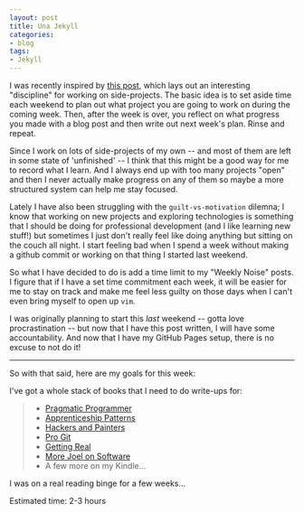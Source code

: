 ```yaml
---
layout: post
title: Una Jekyll
categories:
- blog
tags:
- Jekyll
---
```

I was recently inspired by [this post](http://techblog.ironfroggy.com/2010/10/weekly-noise-quiet-before-storm.html), which lays out an interesting "discipline" for
working on side-projects.  The basic idea is to set aside time each weekend to plan out what project you are going to work on during the coming week.  Then, after the
week is over, you reflect on what progress you made with a blog post and then write out next week's plan. Rinse and repeat.

Since I work on lots of side-projects of my own -- and most of them are left in some state of 'unfinished' -- I think that this might be a good way for me to record what
I learn.  And I always end up with too many projects "open" and then I never actually make progress on any of them so maybe a more structured system can help me stay
focused.

Lately I have also been struggling with the `guilt-vs-motivation` dilemna; I know that working on new projects and exploring technologies is something that I
should be doing for professional development (and I like learning new stuff!) but sometimes I just don't really feel like doing anything but sitting on the couch all
night.  I start feeling bad when I spend a week without making a github commit or working on that thing I started last weekend.  

So what I have decided to do is add a
time limit to my "Weekly Noise" posts.  I figure that if I have a set time commitment each week, it will be easier for me to stay on track and make me feel less guilty
on those days when I can't even bring myself to open up `vim`.

I was originally planning to start this *last* weekend -- gotta love procrastination -- but now that I have this post written, I will have some accountability.  And now
that I have my GitHub Pages setup, there is no excuse to not do it!

---

So with that said, here are my goals for this week:

I've got a whole stack of books that I need to do write-ups for:

>* [Pragmatic Programmer](http://www.pragprog.com/the-pragmatic-programmer)
>* [Apprenticeship Patterns](http://apprenticeship-patterns.labs.oreilly.com/)
>* [Hackers and Painters](http://oreilly.com/catalog/9780596006624/)
>* [Pro Git](http://progit.org/book/)
>* [Getting Real](http://gettingreal.37signals.com/toc.php)
>* [More Joel on Software](http://www.amazon.com/More-Joel-Software-Occasionally-Developers/dp/1430209879)
>* A few more on my Kindle...

I was on a real reading binge for a few weeks...

Estimated time: 2-3 hours
